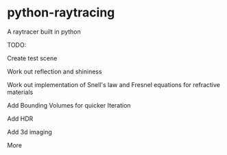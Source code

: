 # python-raytracing
A raytracer built in python


TODO:

Create test scene

Work out reflection and shininess

Work out implementation of Snell's law and Fresnel equations for refractive materials

Add Bounding Volumes for quicker Iteration

Add HDR

Add 3d imaging

More

